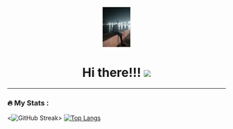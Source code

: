 <div id="Header" align="center">
  <img src="z3320863686524_20c35e462f4d1c54fe2ca59abf949cbd.jpg"/
       width="64"
       height="92">
  <h1>
    Hi there!!!
    <img src="https://media.giphy.com/media/hvRJCLFzcasrR4ia7z/giphy.gif" width="30px"/>
  </h1>
</div>

---

### :fire: My Stats :
<![![GitHub Streak](http://github-readme-streak-stats.herokuapp.com?user=KhanhNguyenDuy&theme=dark&date_format=M%20j%5B%2C%20Y%5D)](https://git.io/streak-stats)>
[![Top Langs](https://github-readme-stats.vercel.app/api/top-langs/?username=KhanhNguyen1308)](https://github.com/anuraghazra/github-readme-stats)
